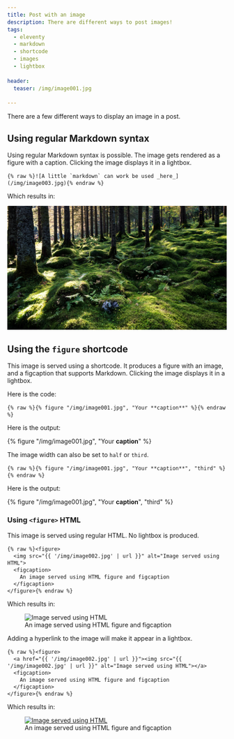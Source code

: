 ```yaml
---
title: Post with an image
description: There are different ways to post images!
tags:
  - eleventy
  - markdown
  - shortcode
  - images
  - lightbox

header:
  teaser: /img/image001.jpg

---
```


There are a few different ways to display an image in a post.



## Using regular Markdown syntax

Using regular Markdown syntax is possible. The image gets rendered as a figure with a caption. Clicking the image displays it in a lightbox.

```
{% raw %}![A little `markdown` can work be used _here_](/img/image003.jpg){% endraw %}
```

Which results in:

![A little `markdown` can work be used _here_](/img/image003.jpg)


## Using the `figure` shortcode

This image is served using a shortcode. It produces a figure with an image, and a figcaption that supports Markdown.  Clicking the image displays it in a lightbox.

Here is the code:

```
{% raw %}{% figure "/img/image001.jpg", "Your **caption**" %}{% endraw %}
```

Here is the output:

{% figure "/img/image001.jpg", "Your **caption**" %}


The image width can also be set to `half` or `third`.


```
{% raw %}{% figure "/img/image001.jpg", "Your **caption**", "third" %}{% endraw %}
```

Here is the output:

{% figure "/img/image001.jpg", "Your **caption**", "third" %}




### Using `<figure>` HTML

This image is served using regular HTML. No lightbox is produced.

```
{% raw %}<figure>
  <img src="{{ '/img/image002.jpg' | url }}" alt="Image served using HTML">
  <figcaption>
    An image served using HTML figure and figcaption
  </figcaption>
</figure>{% endraw %}
```

Which results in:


<figure>
  <img src="{{ '/img/image002.jpg' | url }}" alt="Image served using HTML">
  <figcaption>
    An image served using HTML figure and figcaption
  </figcaption>
</figure>


Adding a hyperlink to the image will make it appear in a lightbox.


```
{% raw %}<figure>
  <a href="{{ '/img/image002.jpg' | url }}"><img src="{{ '/img/image002.jpg' | url }}" alt="Image served using HTML"></a>
  <figcaption>
    An image served using HTML figure and figcaption
  </figcaption>
</figure>{% endraw %}
```

Which results in:

<figure>
  <a href="{{ '/img/image002.jpg' | url }}"><img src="{{ '/img/image002.jpg' | url }}" alt="Image served using HTML"></a>
  <figcaption>
    An image served using HTML figure and figcaption
  </figcaption>
</figure>
